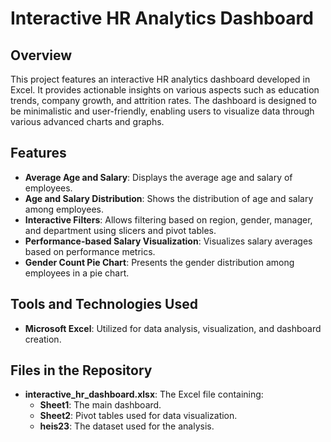 # Interactive HR Analytics Dashboard

## Overview
This project features an interactive HR analytics dashboard developed in Excel. It provides actionable insights on various aspects such as education trends, company growth, and attrition rates. The dashboard is designed to be minimalistic and user-friendly, enabling users to visualize data through various advanced charts and graphs.

## Features
- **Average Age and Salary**: Displays the average age and salary of employees.
- **Age and Salary Distribution**: Shows the distribution of age and salary among employees.
- **Interactive Filters**: Allows filtering based on region, gender, manager, and department using slicers and pivot tables.
- **Performance-based Salary Visualization**: Visualizes salary averages based on performance metrics.
- **Gender Count Pie Chart**: Presents the gender distribution among employees in a pie chart.

## Tools and Technologies Used
- **Microsoft Excel**: Utilized for data analysis, visualization, and dashboard creation.

## Files in the Repository
- **interactive_hr_dashboard.xlsx**: The Excel file containing:
  - **Sheet1**: The main dashboard.
  - **Sheet2**: Pivot tables used for data visualization.
  - **heis23**: The dataset used for the analysis.
